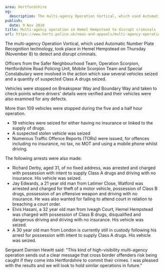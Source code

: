 ```yaml
area: Hertfordshire
og:
  description: The multi-agency Operation Vortical, which used Automatic Number Plate Recognition technology, took place in Hemel Hempstead on Thursday (November 8) to detect and disrupt criminals.
publish:
  date: 9 Nov 2018
title: Multi-agency operation in Hemel Hempstead to disrupt criminals
url: https://www.herts.police.uk/news-and-appeals/multi-agency-operation-in-hemel-hempstead-to-disrupt-criminals-2056D
```

The multi-agency Operation Vortical, which used Automatic Number Plate Recognition technology, took place in Hemel Hempstead on Thursday (November 8) to detect and disrupt criminals.

Officers from the Safer Neighbourhood Team, Operation Scorpion, Hertfordshire Road Policing Unit, Mobile Scorpion Team and Special Constabulary were involved in the action which saw several vehicles seized and a quantity of suspected Class A drugs seized.

Vehicles were stopped on Breakspear Way and Boundary Way and taken to check points where drivers' details were verified and their vehicles were also examined for any defects.

More than 109 vehicles were stopped during the five and a half hour operation.

 * 19 vehicles were seized for either having no insurance or linked to the supply of drugs.
 * A suspected stolen vehicle was seized
 * Numerous Traffic Offence Reports (TORs) were issued, for offences including no insurance, no tax, no MOT and using a mobile phone whilst driving.

The following arrests were also made:

 * Richard Derby, aged 31, of no fixed address, was arrested and charged with possession with intent to supply Class A drugs and driving with no insurance. His vehicle was seized.
 * Jay Edwards, a 21 year old man from Latimer Close, Watford was arrested and charged for theft of a motor vehicle, possession of Class B drugs, possession of an offensive weapon and driving with no insurance. He was also wanted for failing to attend court in relation to breaching a court order.
 * Elvis Hasani, a 32 year old man from Iveagh Court, Hemel Hempstead was charged with possession of Class B drugs, disqualified and dangerous driving and driving with no insurance. His vehicle was seized.
 * A 30 year old man from London is currently still in custody following his arrest for possession with intent to supply Class A drugs. His vehicle was seized.

Sergeant Damien Hewitt said: "This kind of high-visibility multi-agency operation sends out a clear message that cross border offenders risk being caught if they come into Hertfordshire to commit their crimes. I was pleased with the results and we will look to hold similar operations in future."
